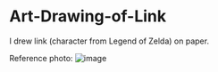 # Art-Drawing-of-Link
I drew link (character from Legend of Zelda) on paper.

Reference photo:
![image](https://github.com/aditir360/Art-Drawing-of-Link/assets/71522856/c1b82ade-fdeb-44a5-aab9-27efd8932cbb)
